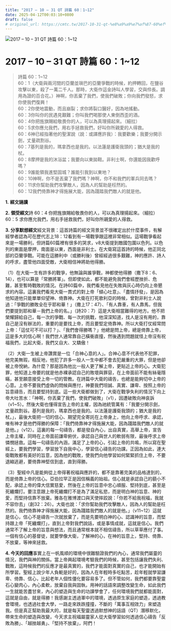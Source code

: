 ```yaml
---
title: "2017 – 10 – 31 QT 詩篇 60：1~12"
date: 2025-04-12T00:03:10+0800
draft: false
# original_url: https://cmtc.tw/2017-10-31-qt-%e8%a9%a9%e7%af%87-60%ef%bc%9a112
---
```


![2017 – 10 – 31 QT 詩篇 60：1\~12](/images/qt.jpg   "2017 – 10 – 31 QT 詩篇 60：1\~12")

# 2017 – 10 – 31 QT 詩篇 60：1\~12

> 詩篇 60：1\~12  
> 60：1（大衛與兩河間的亞蘭並瑣巴的亞蘭爭戰的時候，約押轉回，在鹽谷攻擊以東，殺了一萬二千人。那時，大衛作這金詩叫人學習，交與伶長。調用為證的百合花。）神啊，你丟棄了我們，使我們破敗；你向我們發怒，求你使我們復興！  
> 60：2你使地震動，而且崩裂；求你將裂口醫好，因為地搖動。  
> 60：3你叫你的民遇見艱難；你叫我們喝那使人東倒西歪的酒。  
> 60：4你把旌旗賜給敬畏你的人，可以為真理揚起來。（細拉）  
> 60：5求你應允我們，用右手拯救我們，好叫你所親愛的人得救。  
> 60：6神已經指著他的聖潔說（說：或譯應許我）：我要歡樂；我要分開示劍，丈量疏割谷。  
> 60：7基列是我的，瑪拿西也是我的。以法蓮是護衛我頭的；猶大是我的杖。  
> 60：8摩押是我的沐浴盆；我要向以東拋鞋。非利士啊，你還能因我歡呼嗎？  
> 60：9誰能領我進堅固城？誰能引我到以東地？  
> 60：10神啊，你不是丟棄了我們嗎？神啊，你不和我們的軍兵同去嗎？  
> 60：11求你幫助我們攻擊敵人，因為人的幫助是枉然的。  
> 60：12我們倚靠神才得施展大能，因為踐踏我們敵人的就是他。

**1.** **經文誦讀**

**2.** **領受經文**詩 60：4 你把旌旗賜給敬畏你的人，可以為真理揚起來。（細拉）  
60：5 求你應允我們，用右手拯救我們，好叫你所親愛的人得救。

**3. 分享默想經文**經文背景：這首詩篇的經文背景並不很確定出於什麼事件，有解經學者認為可在歷代志上18：12看到有一場戰爭跟這裡非常相似。這場戰爭看起來是一場勝利，但詩篇60篇裡有很多的哭求，v8大衛提到敵國包圍以色列。以色列的東面是摩押，南面是以東，西面是非利士。在大衛寫這首詩的時候，他正同北部的亞蘭爭戰。可能在這勝利中（或勝利後）曾經經過很多艱難，神的應許、詩人的呼求，盡管他四面受敵，大衛相信神將助他得勝。

（1）在大衛一生有許多的戰爭，他無論與誰爭戰，神都使他得勝（撒下8：6、14），也可以算是「常勝將軍」。但即使如此，都不能避免我們會經歷挫折、危難，甚至暫時戰敗的情況。在詩60篇中，我們看見他在失敗與灰心時仍向上帝懇求的內容。這裏我們看見大衛一貫式的對上帝「傾心吐意」、「盡情抒發」，是因為他知道他只能單單仰望神、倚靠神。大衛在打死歌利亞的時候，曾對非利士人說過：「爭戰的勝敗全在乎耶和華！」（撒上17：47）、「有人靠車，有人靠馬，但我們要提到耶和華－我們上帝的名。」（詩20：7）這是大衛相當難得的地方。他不把榮耀歸給自己，每一次的爭戰、每一次的挑戰，他深深知道，找人是沒有用的，靠自己是沒有辦法的，重要的是要找上帝，而且要堅定倚靠神。所以大衛打仗經常問上帝：「這仗可不可以打？」、「我們會得勝嗎？」他總是問上帝，總是倚靠上帝，這是多大的信心啊！我們世人通常靠自己橫衝直撞，然後遇到問題就怪上帝沒有祝福我們，比起大衛，我們又自大、又驕傲！

（2）大衛一生被上帝讚賞是一位「合神心意的人」。合神心意不代表他不犯罪，他完美無瑕，相反地，他犯了許多一般人一生中都不會去犯嚴重的大罪，但是他卻被上帝悅納，為什麼？那是因為他比一般人更了解上帝，更貼近上帝的心。大衛犯罪，他知道上帝要的就是他赤裸承認自己的敗壞與罪惡，在上帝面前不能有絲毫隱瞞，甚至願意接受上帝一切的管教。在詩篇中大衛的禱告，也總是能夠切中上帝的心意。上帝不要我們虛偽的問候與應付，神要我們坦誠、真實、謙卑、按照上帝的旨意禱告，而且要堅持到底。這一些大衛都做到了，大衛在戰爭失利的情況下向上帝大吐苦水：「神啊，你丟棄了我們，使我們破敗」（v1），因遭破敗向神哀訴（v1\~5）。然後大衛也懂得宣告上帝的主權，因為祂統管萬有：「我要分開示劍，丈量疏割谷。基列是我的，瑪拿西也是我的。以法蓮是護衛我頭的；猶大是我的杖。」，最後大衛把一切的信心、期望完全寄託在上帝身上，他向上帝呼求、承認，唯有神才是他們得勝的保障：「我們倚靠神才得施展大能，因為踐踏我們敵人的就是他。」（v12）。這裏的每一句禱告，都是發自內心，出自真實，高舉上帝，宣告上帝主權，同時在上帝面前謙卑俯伏，承認自己與世人的軟弱有限，最後呼求上帝憐憫拯救。這每一句禱告的內涵，滿足了上帝的心，引起上帝的共鳴，所以寫在聖經上，要我們學習，學習放下自我中心，學習信心禱告的功課。正因為如此，連大衛戰敗都有美好的旨意，因為他的戰敗，使我們向他學習如何緊緊抓住上帝，不要退縮逃避，要倚靠神堅信到底，直到得勝。

（3）聖經中凡是能夠從上帝得著祝福與應許的，都不是靠著完美的品格達到的，而是倚靠上帝的信心。亞伯拉罕正是因信稱義的始祖。信心就是承認自己的藐小不配，承認上帝的偉大信實慈愛，然後在上帝的旨意中忠心順服、堅持到底，甚至是死纏爛打。要注意跟上帝死纏爛打不是為了滿足私慾，而是明白神的旨意、神的愛，而堅持信靠不放棄。雅各在雅博渡口與天使摔跤說：「你若不給我祝福，我就不容你去」（創32：26）。大衛也說：「求你幫助我們攻擊敵人，因為人的幫助是枉然的。我們倚靠神才得施展大能，因為踐踏我們敵人的就是他。」（v11\~12）這就是信心，信心不是禱告一次就放棄了，而是先要明白神的心、認識神的旨意，而堅持跟上帝「死纏爛打」，直到上帝對我們說話，或是事情成就，這就是信心。我們通常不了解上帝的旨意與想法，而且通常根本就不相信禱告，所以草草應付了事。一個有信心的基督徒，就要學像大衛，了解神的心，在神的旨意上，堅持、倚靠、不放棄，等神來拯救。

**4. 今天的回應**事實上在一帆風順的環境中很難驗證我們的內心，通常我們屬靈的情況，我們與神的關係。當上帝興起環境考驗我們的時候，甚至包括讓我們失利、戰敗，這時候我們的反應才是最真實的，我們才能面對真實的自己，也才能開始有所學習。聖經上說少年人負軛是好的，因為人在年輕時多吃點苦，趁年輕就學習謙卑、倚靠、信心，比起老年人個性僵化要容易多了。但不管如何，我們都要靠聖靈石心變肉心，內心柔軟，放棄自我與固執，用神的話語來調整改變生命，如此我們一生就能苦盡甘來，內心的塑造與生命的功課學會了，任何環境我們就都能面對，這就是自由，就是得勝！我感謝主透過軍中的環境，透過原生家庭的塑造，透過教會環境，也透過社會大學，一路走來跌跌撞撞，不斷的「萬事互相效力」來塑造我。但是真正幫助我最大的，就是每天聖靈透過默想神的話語（QT）潛移默化，帶來生命的塑造與改變，今天求主祝福屬靈家人從大衛學習如何透過信心禱告「反敗為勝」、「越挫越勇」、「堅持不放棄」，阿們！